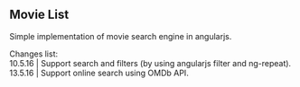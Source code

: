 ## Movie List

Simple implementation of movie search engine in angularjs.

Changes list:  
10.5.16 | Support search and filters (by using angularjs filter and ng-repeat).  
13.5.16 | Support online search using OMDb API.  
